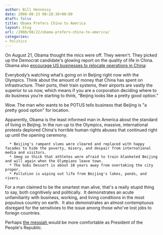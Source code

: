 ```yaml
---
author: Bill Hennessy
date: 2008-08-23 00:28:38+00:00
draft: false
title: Obama Prefers China to America
layout: blog
url: /2008/08/22/obama-prefers-china-to-america/
categories:
- Politics
---
```


On August 21, Obama thought the mics were off. They weren't. They picked up the Democrat candidate's glowing report on the quality of life in China. Obama also [encourage US businesses to relocate operations in China](https://hotair.com/archives/2008/08/22/obama-know-where-its-really-great-to-do-business/):

Everybody’s watching what’s going on in Beijing right now with the Olympics. Think about the amount of money that China has spent on infrastructure. Their ports, their train systems, their airports are vastly the superior to us now, which means if you are a corporation deciding where to do business you’re starting to think, “Beijing looks like a pretty good option.”

Wow. The man who wants to be POTUS tells business that Beijing is "a pretty good option" for location.

Apparently, Obama is the least informed man in America about the standard of living in Beijing. In the run-up to the Olympics, massive, international protests deplored China's horrible human rights abuses that continued right up until the opening ceremony.



	  * Beijing's rampant slums were cleared and replaced with happy facades to hide the poverty, misery, and despair from international media and visitors.
	  * Smog so thick that athletes were afraid to train blanketed Beijing and will again when the Olympians leave town.
	  * The Gobi Dessert is about 10 years away from overtaking the city proper.
	  * Pollution is wiping out life from Beijing's lakes, ponds, and rivers.

For a man claimed to be the smartest man alive, that's a really stupid thing to say, both cognitively and politically.  It demonstrates an acute unfamiliarity with business, working, and living conditions in the most populous country on earth.  It also demonstrates an almost contemptuous disregard for the sensitivies to the issue among those who've lost jobs to foriegn countries.

Perhaps [the messiah ](https://hennessysview.com/2008/08/18/the-absolution-candidate/)would be more comfortable as President of the People's Republic.
